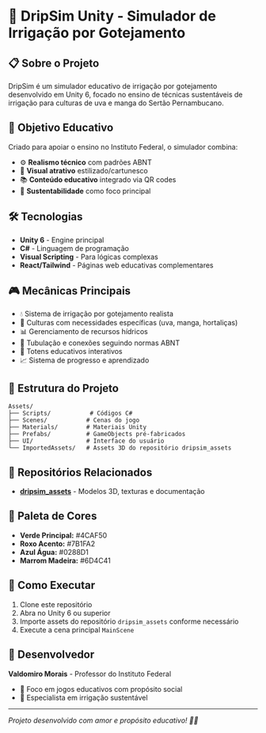 # 🌱 DripSim Unity - Simulador de Irrigação por Gotejamento

## 📋 Sobre o Projeto
DripSim é um simulador educativo de irrigação por gotejamento desenvolvido em Unity 6, focado no ensino de técnicas sustentáveis de irrigação para culturas de uva e manga do Sertão Pernambucano.

## 🎯 Objetivo Educativo
Criado para apoiar o ensino no Instituto Federal, o simulador combina:
- ⚙️ **Realismo técnico** com padrões ABNT
- 🎨 **Visual atrativo** estilizado/cartunesco
- 📚 **Conteúdo educativo** integrado via QR codes
- 🌿 **Sustentabilidade** como foco principal

## 🛠️ Tecnologias
- **Unity 6** - Engine principal
- **C#** - Linguagem de programação
- **Visual Scripting** - Para lógicas complexas
- **React/Tailwind** - Páginas web educativas complementares

## 🎮 Mecânicas Principais
- 💧 Sistema de irrigação por gotejamento realista
- 🌱 Culturas com necessidades específicas (uva, manga, hortaliças)
- 📊 Gerenciamento de recursos hídricos
- 🔧 Tubulação e conexões seguindo normas ABNT
- 📱 Totens educativos interativos
- 📈 Sistema de progresso e aprendizado

## 📁 Estrutura do Projeto
```
Assets/
├── Scripts/           # Códigos C#
├── Scenes/           # Cenas do jogo
├── Materials/        # Materiais Unity
├── Prefabs/          # GameObjects pré-fabricados
├── UI/               # Interface do usuário
└── ImportedAssets/   # Assets 3D do repositório dripsim_assets
```

## 🔗 Repositórios Relacionados
- **[dripsim_assets](https://github.com/valdomiromorais/dripsim_assets)** - Modelos 3D, texturas e documentação

## 🎨 Paleta de Cores
- **Verde Principal:** #4CAF50
- **Roxo Acento:** #7B1FA2  
- **Azul Água:** #0288D1
- **Marrom Madeira:** #6D4C41

## 🚀 Como Executar
1. Clone este repositório
2. Abra no Unity 6 ou superior
3. Importe assets do repositório `dripsim_assets` conforme necessário
4. Execute a cena principal `MainScene`

## 👤 Desenvolvedor
**Valdomiro Morais** - Professor do Instituto Federal
- 🎯 Foco em jogos educativos com propósito social
- 💚 Especialista em irrigação sustentável

---
*Projeto desenvolvido com amor e propósito educativo! 🌱💖*
